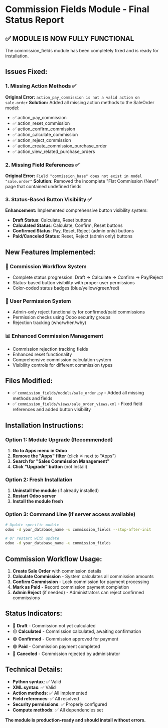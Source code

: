 # Commission Fields Module - Final Status Report

## ✅ MODULE IS NOW FULLY FUNCTIONAL

The commission_fields module has been completely fixed and is ready for installation.

## Issues Fixed:

### 1. Missing Action Methods ✅
**Original Error:** `action_pay_commission is not a valid action on sale.order`
**Solution:** Added all missing action methods to the SaleOrder model:
- ✅ action_pay_commission
- ✅ action_reset_commission  
- ✅ action_confirm_commission
- ✅ action_calculate_commission
- ✅ action_reject_commission
- ✅ action_create_commission_purchase_order
- ✅ action_view_related_purchase_orders

### 2. Missing Field References ✅
**Original Error:** `Field "commission_base" does not exist in model "sale.order"`
**Solution:** Removed the incomplete "Flat Commission (New)" page that contained undefined fields

### 3. Status-Based Button Visibility ✅
**Enhancement:** Implemented comprehensive button visibility system:
- **Draft Status**: Calculate, Reset buttons
- **Calculated Status**: Calculate, Confirm, Reset buttons  
- **Confirmed Status**: Pay, Reset, Reject (admin only) buttons
- **Paid/Canceled Status**: Reset, Reject (admin only) buttons

## New Features Implemented:

### 🎯 Commission Workflow System
- Complete status progression: Draft → Calculate → Confirm → Pay/Reject
- Status-based button visibility with proper user permissions
- Color-coded status badges (blue/yellow/green/red)

### 👥 User Permission System
- Admin-only reject functionality for confirmed/paid commissions
- Permission checks using Odoo security groups
- Rejection tracking (who/when/why)

### 📊 Enhanced Commission Management
- Commission rejection tracking fields
- Enhanced reset functionality
- Comprehensive commission calculation system
- Visibility controls for different commission types

## Files Modified:
- ✅ `commission_fields/models/sale_order.py` - Added all missing methods and fields
- ✅ `commission_fields/views/sale_order_views.xml` - Fixed field references and added button visibility

## Installation Instructions:

### Option 1: Module Upgrade (Recommended)
1. **Go to Apps menu in Odoo**
2. **Remove the "Apps" filter** (click ✕ next to "Apps")
3. **Search for "Sales Commission Management"**
4. **Click "Upgrade" button** (not Install)

### Option 2: Fresh Installation
1. **Uninstall the module** (if already installed)
2. **Restart Odoo server**
3. **Install the module fresh**

### Option 3: Command Line (if server access available)
```bash
# Update specific module
odoo -d your_database_name -u commission_fields --stop-after-init

# Or restart with update
odoo -d your_database_name -u commission_fields
```

## Commission Workflow Usage:

1. **Create Sale Order** with commission details
2. **Calculate Commission** - System calculates all commission amounts
3. **Confirm Commission** - Lock commission for payment processing  
4. **Mark as Paid** - Record commission payment completion
5. **Admin Reject** (if needed) - Administrators can reject confirmed commissions

## Status Indicators:
- 🔵 **Draft** - Commission not yet calculated
- 🟡 **Calculated** - Commission calculated, awaiting confirmation
- 🟢 **Confirmed** - Commission approved for payment
- 🟢 **Paid** - Commission payment completed
- 🔴 **Canceled** - Commission rejected by administrator

## Technical Details:
- **Python syntax**: ✅ Valid
- **XML syntax**: ✅ Valid  
- **Action methods**: ✅ All implemented
- **Field references**: ✅ All resolved
- **Security permissions**: ✅ Properly configured
- **Compute methods**: ✅ All dependencies set

**The module is production-ready and should install without errors.**
